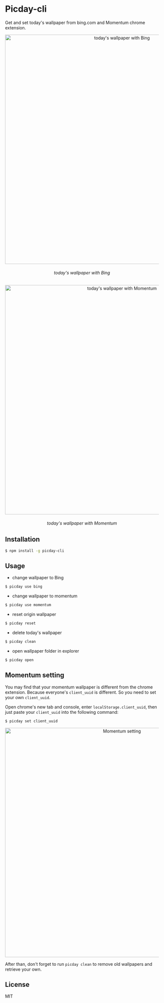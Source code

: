 # Picday-cli

Get and set today's wallpaper from bing.com and Momentum chrome extension.


<p align="center">
    <img alt="today's wallpaper with Bing" src="https://user-images.githubusercontent.com/38936252/54072130-4b363880-42b1-11e9-80d3-7039635d26bb.gif" width="750">
</p>
<h6 align="center">today's wallpaper with Bing</h6>

<p align="center">
    <img alt="today's wallpaper with Momentum" src="https://user-images.githubusercontent.com/38936252/54072131-4b363880-42b1-11e9-97c6-41a1c03dd304.gif" width="750">
</p>
<h6 align="center">today's wallpaper with Momentum</h6>

## Installation

```bash
$ npm install -g picday-cli
```

## Usage

- change wallpaper to Bing

```bash
$ picday use bing
```

- change wallpaper to momentum

```bash
$ picday use momentum
```

- reset origin wallpaper

```bash
$ picday reset
```

- delete today's wallpaper

```bash
$ picday clean
```

- open wallpaper folder in explorer

```bash
$ picday open
```

## Momentum setting

You may find that your momentum wallpaper is different from the chrome extension. Because everyone's `client_uuid` is different. So you need to set your own `client_uuid`.

Open chrome's new tab and console, enter `localStorage.client_uuid`, then just paste your `client_uuid` into the following command:

```bash
$ picday set client_uuid
```

<p align="center">
    <img alt="Momentum setting" src="https://user-images.githubusercontent.com/38936252/54071888-01981e80-42ae-11e9-88e8-0fb1f7f15f08.png" width="750">
</p>

After than, don't forget to run `picday clean` to remove old wallpapers and retrieve your own.

## License

MIT
